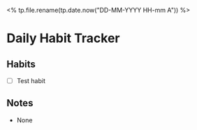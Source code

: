 <% tp.file.rename(tp.date.now("DD-MM-YYYY HH-mm A")) %>
# Daily Habit Tracker

## Habits
- [ ] Test habit

## Notes
- None

